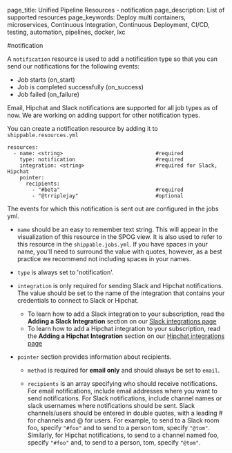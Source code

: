 page_title: Unified Pipeline Resources - notification
page_description: List of supported resources
page_keywords: Deploy multi containers, microservices, Continuous Integration, Continuous Deployment, CI/CD, testing, automation, pipelines, docker, lxc

#notification

A `notification` resource is used to add a notification type so that you can send our notifications for the following events:

* Job starts (on_start)
* Job is completed successfully (on_success)
* Job failed (on_failure)

Email, Hipchat and Slack notifications are supported for all job types as of now. We are working on adding support for other notification types.

You can create a notification resource by adding it to `shippable.resources.yml`

```
resources:
  - name: <string>								#required
    type: notification							#required
    integration: <string>						#required for Slack, Hipchat
    pointer:
      recipients:
        - "#beta"								#required
        - "@trriplejay"							#optional
```

The events for which this notification is sent out are configured in the jobs yml.


* `name` should be an easy to remember text string. This will appear in the visualization of this resource in the SPOG view. It is also used to refer to this resource in the `shippable.jobs.yml`. If you have spaces in your name, you'll need to surround the value with quotes, however, as a best practice we recommend not including spaces in your names.

* `type` is always set to 'notification'.

* `integration` is only required for sending Slack and Hipchat notifications. The value should be set to the name of the integration that contains your credentials to connect to Slack or Hipchat.
	* To learn how to add a Slack integration to your subscription, read the **Adding a Slack Integration** section on our [Slack integrations page](../../integrations/notifications/slack/)
	* To learn how to add a Hipchat integration to your subscription, read the **Adding a Hipchat Integration** section on our [Hipchat integrations page](../../integrations/notifications/hipchat/)

* `pointer` section provides information about recipients.

	* `method` is required for **email only** and should always be set to `email`.

	* `recipients` is an array specifying who should receive notifications. For email notifications, include email addresses where you want to send notifications. For Slack notifications, include channel names or slack usernames where notifications should be sent. Slack channels/users should be entered in double quotes, with a leading # for channels and @ for users. For example, to send to a Slack room foo, specify `"#foo"` and to send to a person tom, specify `"@tom"`. Similarly, for Hipchat notifications, to send to a channel named foo, specify `"#foo"` and, to send to a person, tom, specify `"@tom"`.
